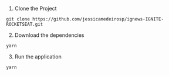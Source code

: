 1. Clone the Project

```
git clone https://github.com/jessicamedeirosp/ignews-IGNITE-ROCKETSEAT.git
```

2. Download the dependencies

```
yarn
```

3. Run the application

```
yarn
```